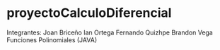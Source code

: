 # proyectoCalculoDiferencial
Integrantes:
  Joan Briceño
  Ian Ortega
  Fernando Quizhpe
  Brandon Vega
Funciones Polinomiales (JAVA)

